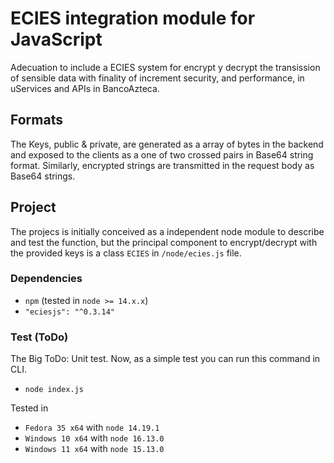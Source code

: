 # ECIES integration module for JavaScript
Adecuation to include a ECIES system for encrypt y decrypt the transission of sensible data with 
finality of increment security, and performance, in uServices and APIs in BancoAzteca.

## Formats
The Keys, public & private, are generated as a array of bytes in the backend and exposed to the 
clients as a one of two crossed pairs in Base64 string format. Similarly, encrypted strings are 
transmitted in the request body as Base64 strings.

## Project
The projecs is initially conceived as a independent node module to describe and test the function, 
but the principal component to encrypt/decrypt with the provided keys is a class `ECIES` in 
`/node/ecies.js` file.


### Dependencies
- `npm` (tested in `node >= 14.x.x`)
- `"eciesjs": "^0.3.14"`


### Test (ToDo) 
The Big ToDo: Unit test.
Now, as a simple test you can run this command in CLI.
- `node index.js`

Tested in
- `Fedora 35 x64` with `node 14.19.1`
- `Windows 10 x64` with `node 16.13.0`
- `Windows 11 x64` with `node 15.13.0`

